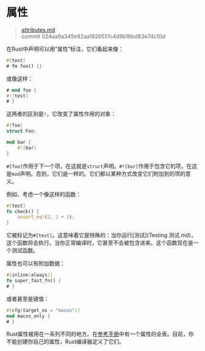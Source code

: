 # 属性

> [attributes.md](https://github.com/rust-lang/rust/blob/stable/src/doc/book/attributes.md)
> <br>
> commit 024aa9a345e92aa1926517c4d9b16bd83e74c10d

在Rust中声明可以用“属性”标注，它们看起来像：

```rust
#[test]
# fn foo() {}
```

或像这样：

```rust
# mod foo {
#![test]
# }
```

这两者的区别是`!`，它改变了属性作用的对象：

```rust
#[foo]
struct Foo;

mod bar {
    #![bar]
}
```

`#[foo]`作用于下一个项，在这就是`struct`声明。`#![bar]`作用于包含它的项，在这是`mod`声明。否则，它们是一样的。它们都以某种方式改变它们附加到的项的意义。

例如，考虑一个像这样的函数：

```rust
#[test]
fn check() {
    assert_eq!(2, 1 + 1);
}
```

它被标记为`#[test]`。这意味着它是特殊的：当你运行[测试](Testing 测试.md)，这个函数将会执行。当你正常编译时，它甚至不会被包含进来。这个函数现在是一个测试函数。

属性也可以有附加数据：

```rust
#[inline(always)]
fn super_fast_fn() {
# }
```

或者甚至是键值：

```rust
#[cfg(target_os = "macos")]
mod macos_only {
# }
```

Rust属性被用在一系列不同的地方。在[参考手册](http://doc.rust-lang.org/nightly/reference.html#attributes)中有一个属性的全表。目前，你不能创建你自己的属性，Rust编译器定义了它们。
